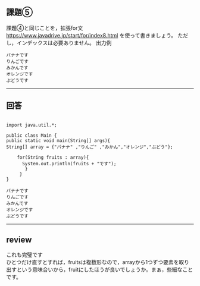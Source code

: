 ## 課題⑤
課題④と同じことを，拡張for文 https://www.javadrive.jp/start/for/index8.html を使って書きましょう。
ただし，インデックスは必要ありません。
出力例
~~~
バナナです
りんごです
みかんです
オレンジです
ぶどうです
~~~

---

## 回答
~~~

import java.util.*;

public class Main {
public static void main(String[] args){
String[] array = {"バナナ" ,"りんご" ,"みかん","オレンジ","ぶどう"};

    for(String fruits : array){
      System.out.println(fruits + "です");
       }
     }
}

バナナです
りんごです
みかんです
オレンジです
ぶどうです

~~~
---

## review

これも完璧です  
ひとつだけ直すとすれば，fruitsは複数形なので，arrayから1つずつ要素を取り出すという意味合いから，fruitにしたほうが良いでしょうか。まぁ，些細なことです。